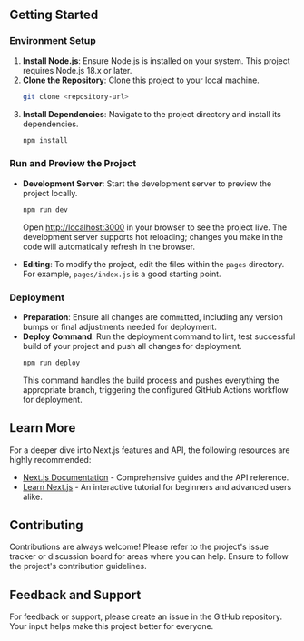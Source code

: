 
## Getting Started

### Environment Setup

1. **Install Node.js**: Ensure Node.js is installed on your system. This project requires Node.js 18.x or later.
2. **Clone the Repository**: Clone this project to your local machine.
   ```bash
   git clone <repository-url>
   ```
3. **Install Dependencies**: Navigate to the project directory and install its dependencies.
   ```bash
   npm install
   ```

### Run and Preview the Project

- **Development Server**:
  Start the development server to preview the project locally.
  ```bash
  npm run dev
  ```
  Open [http://localhost:3000](http://localhost:3000) in your browser to see the project live. The development server supports hot reloading; changes you make in the code will automatically refresh in the browser.

- **Editing**: To modify the project, edit the files within the `pages` directory. For example, `pages/index.js` is a good starting point.

### Deployment

- **Preparation**: Ensure all changes are com`mi`tted, including any version bumps or final adjustments needed for deployment.
- **Deploy Command**: Run the deployment command to lint, test successful build of your project and push all changes for deployment.
  ```bash
  npm run deploy
  ```
  This command handles the build process and pushes everything the appropriate branch, triggering the configured GitHub Actions workflow for deployment.

## Learn More

For a deeper dive into Next.js features and API, the following resources are highly recommended:

- [Next.js Documentation](https://nextjs.org/docs) - Comprehensive guides and the API reference.
- [Learn Next.js](https://nextjs.org/learn) - An interactive tutorial for beginners and advanced users alike.

## Contributing

Contributions are always welcome! Please refer to the project's issue tracker or discussion board for areas where you can help. Ensure to follow the project's contribution guidelines.

## Feedback and Support

For feedback or support, please create an issue in the GitHub repository. Your input helps make this project better for everyone.
